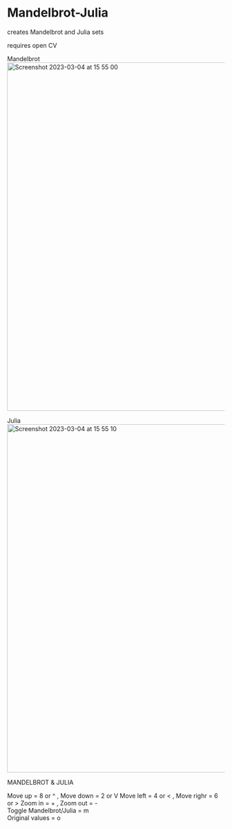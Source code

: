 # Mandelbrot-Julia
 creates Mandelbrot and Julia sets

requires open CV

Mandelbrot
<img width="804" alt="Screenshot 2023-03-04 at 15 55 00" src="https://user-images.githubusercontent.com/16738520/222894559-880b27b7-56ed-47a6-9182-6eb9ccacdff0.png">

Julia
<img width="804" alt="Screenshot 2023-03-04 at 15 55 10" src="https://user-images.githubusercontent.com/16738520/222894560-0cc9c7bd-9e80-4063-a2dc-74a76188d50f.png">



MANDELBROT & JULIA 

Move up   = 8 or ^ , Move down  = 2 or V 
Move left = 4 or < , Move righr = 6 or > 
Zoom in   = +      , Zoom out   = -      
Toggle Mandelbrot/Julia         = m      
Original values                 = o      

